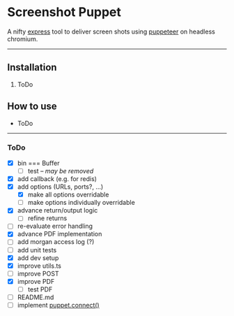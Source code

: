 # Screenshot Puppet

A nifty [express](https://expressjs.com) tool to deliver screen shots using [puppeteer](https://pptr.dev) on headless chromium.

___

## Installation

1. ToDo

## How to use

- ToDo

___

### ToDo

- [X] bin === Buffer
  - [ ] test *– may be removed*
- [X] add callback (e.g. for redis)
- [X] add options (URLs, ports?, …)
  - [X] make all options overridable
  - [ ] make options individually overridable
- [X] advance return/output logic
  - [ ] refine returns
- [ ] re-evaluate error handling
- [X] advance PDF implementation
- [ ] add morgan access log (?)
- [ ] add unit tests
- [X] add dev setup
- [X] improve utils.ts
- [ ] improve POST
- [X] improve PDF
  - [ ] test PDF
- [ ] README.md
- [ ] implement [puppet.connect()](https://pptr.dev/#?product=Puppeteer&version=v5.5.0&show=api-puppeteerconnectoptions)
